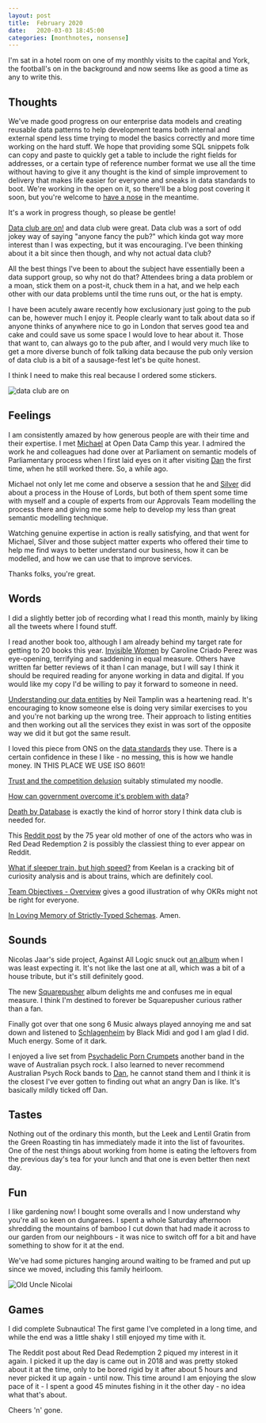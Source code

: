 ```yaml
---
layout: post
title:  February 2020
date:   2020-03-03 18:45:00
categories: [monthnotes, nonsense]
---
```


I'm sat in a hotel room on one of my monthly visits to the capital and York, the football's on in the background and now seems like as good a time as any to write this.

## Thoughts
We've made good progress on our enterprise data models and creating reusable data patterns to help development teams both internal and external spend less time trying to model the basics correctly and more time working on the hard stuff. We hope that providing some SQL snippets folk can copy and paste to quickly get a table to include the right fields for addresses, or a certain type of reference number format we use all the time without having to give it any thought is the kind of simple improvement to delivery that makes life easier for everyone and sneaks in data standards to boot. We're working in the open on it, so there'll be a blog post covering it soon, but you're welcome to [have a nose](https://foodstandardsagency.github.io/enterprise-data-models/) in the meantime.

It's a work in progress though, so please be gentle!

[Data club are on!](https://twitter.com/dasbarrett/status/1225507407658389504) and data club were great. Data club was a sort of odd jokey way of saying "anyone fancy the pub?" which kinda got way more interest than I was expecting, but it was encouraging. I've been thinking about it a bit since then though, and why not actual data club?

All the best things I've been to about the subject have essentially been a data support group, so why not do that? Attendees bring a data problem or a moan, stick them on a post-it, chuck them in a hat, and we help each other with our data problems until the time runs out, or the hat is empty.

I have been acutely aware recently how exclusionary just going to the pub can be, however much I enjoy it. People clearly want to talk about data so if anyone thinks of anywhere nice to go in London that serves good tea and cake and could save us some space I would love to hear about it. Those that want to, can always go to the pub after, and I would very much like to get a more diverse bunch of folk talking data because the pub only version of data club is a bit of a sausage-fest let's be quite honest.

I think I need to make this real because I ordered some stickers.

![data club are on](/my-wee-blog/images/data-club.png)

## Feelings
I am consistently amazed by how generous people are with their time and their expertise. I met [Michael](https://twitter.com/fantasticlife) at Open Data Camp this year. I admired the work he and colleagues had done over at Parliament on semantic models of Parliamentary process when I first laid eyes on it after visiting [Dan](https://twitter.com/dasbarrett) the first time, when he still worked there. So, a while ago.

Michael not only let me come and observe a session that he and [Silver](https://twitter.com/silveroliver) did about a process in the House of Lords, but both of them spent some time with myself and a couple of experts from our Approvals Team modelling the process there and giving me some help to develop my less than great semantic modelling technique.

Watching genuine expertise in action is really satisfying, and that went for Michael, Silver and those subject matter experts who offered their time to help me find ways to better understand our business, how it can be modelled, and how we can use that to improve services.

Thanks folks, you're great.

## Words
I did a slightly better job of recording what I read this month, mainly by liking all the tweets where I found stuff.

I read another book too, although I am already behind my target rate for getting to 20 books this year. [Invisible Women](https://www.penguin.co.uk/books/111/1113605/invisible-women/9781784706289.html) by Caroline Criado Perez was eye-opening, terrifying and saddening in equal measure. Others have written far better reviews of it than I can manage, but I will say I think it should be required reading for anyone working in data and digital. If you would like my copy I'd be willing to pay it forward to someone in need.

[Understanding our data entities](https://medium.com/valleys-to-coast-design-tech-blog/understanding-our-data-entities-cc8c29e4d3a3) by Neil Tamplin was a heartening read. It's encouraging to know someone else is doing very similar exercises to you and you're not barking up the wrong tree. Their approach to listing entities and then working out all the services they exist in was sort of the opposite way we did it but got the same result.

I loved this piece from ONS on the [data standards](https://www.ons.gov.uk/aboutus/transparencyandgovernance/datastrategy/datastandards#ons-character-set) they use. There is a certain confidence in these I like - no messing, this is how we handle money. IN THIS PLACE WE USE ISO 8601!

[Trust and the competition delusion](https://www.griffithreview.com/articles/trust-competition-delusion-gruen/) suitably stimulated my noodle.

[How can government overcome it's problem with data](https://www.valtech.com/en-gb/insights/how-can-government-overcome-its-problem-with-data/)?

[Death by Database](https://ovid.github.io/articles/death-by-database.html) is exactly the kind of horror story I think data club is needed for.

This [Reddit post](https://www.reddit.com/r/reddeadredemption/comments/f31bz4/at_75_my_mother_decided_to_play_through_red_dead/) by the 75 year old mother of one of the actors who was in Red Dead Redemption 2 is possibly the classiest thing to ever appear on Reddit.

[What if sleeper train, but high speed?](https://observablehq.com/@keelanfh/the-potential-for-high-speed-sleeper-trains-in-europe) from Keelan is a cracking bit of curiosity analysis and is about trains, which are definitely cool.

[Team Objectives - Overview](https://svpg.com/team-objectives-overview/) gives a good illustration of why OKRs might not be right for everyone.

[In Loving Memory of Strictly-Typed Schemas](https://medium.com/ssense-tech/in-loving-memory-of-strictly-typed-schemas-89ae6e186202). Amen.

## Sounds
Nicolas Jaar's side project, Against All Logic snuck out [an album](https://www.youtube.com/playlist?list=PLQ9EDNklu8XT7NIJPLpEMvPDmgYZYze8l) when I was least expecting it. It's not like the last one at all, which was a bit of a house tribute, but it's still definitely good.

The new [Squarepusher](https://www.youtube.com/watch?v=4I7Bwiacvnw&list=PLe-v2qiFV0StUu6byMqWxje16B2_GkUSU) album delights me and confuses me in equal measure. I think I'm destined to forever be Squarepusher curious rather than a fan.

Finally got over that one song 6 Music always played annoying me and sat down and listened to [Schlagenheim](https://www.youtube.com/watch?v=6aF7bJsYs74) by Black Midi and god I am glad I did. Much energy. Some of it dark.

I enjoyed a live set from [Psychadelic Porn Crumpets](https://www.youtube.com/watch?v=C7FVx3Rnw1Q) another band in the wave of Australian psych rock. I also learned to never recommend Australian Psych Rock bands to [Dan](https://twitter.com/dasbarrett), he cannot stand them and I think it is the closest I've ever gotten to finding out what an angry Dan is like. It's basically mildly ticked off Dan.

## Tastes
Nothing out of the ordinary this month, but the Leek and Lentil Gratin from the Green Roasting tin has immediately made it into the list of favourites. One of the nest things about working from home is eating the leftovers from the previous day's tea for your lunch and that one is even better then next day.

## Fun
I like gardening now! I bought some overalls and I now understand why you're all so keen on dungarees. I spent a whole Saturday afternoon shredding the mountains of bamboo I cut down that had made it across to our garden from our neighbours - it was nice to switch off for a bit and have something to show for it at the end.

We've had some pictures hanging around waiting to be framed and put up since we moved, including this family heirloom.

![Old Uncle Nicolai](/my-wee-blog/images/nic.jpg)

## Games
I did complete Subnautica! The first game I've completed in a long time, and while the end was a little shaky I still enjoyed my time with it.

The Reddit post about Red Dead Redemption 2 piqued my interest in it again. I picked it up the day is came out in 2018 and was pretty stoked about it at the time, only to be bored rigid by it after about 5 hours and never picked it up again - until now. This time around I am enjoying the slow pace of it - I spent a good 45 minutes fishing in it the other day - no idea what that's about.

Cheers 'n' gone.
